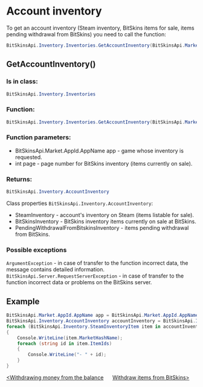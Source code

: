 ﻿# Account inventory

To get an account inventory (Steam inventory, BitSkins items for sale, items pending withdrawal from BitSkins) you need to call the function:

```csharp
BitSkinsApi.Inventory.Inventories.GetAccountInventory(BitSkinsApi.Market.AppId.AppName app, int page);
```

## GetAccountInventory()

### Is in class:

```csharp
BitSkinsApi.Inventory.Inventories
```

### Function:

```csharp
BitSkinsApi.Inventory.Inventories.GetAccountInventory(BitSkinsApi.Market.AppId.AppName app, int page);
```

### Function parameters:
* BitSkinsApi.Market.AppId.AppName app - game whose inventory is requested.
* int page - page number for BitSkins inventory (items currently on sale).

### Returns:

```csharp
BitSkinsApi.Inventory.AccountInventory
```

Class properties ```BitSkinsApi.Inventory.AccountInventory```:
* SteamInventory - account's inventory on Steam (items listable for sale).
* BitSkinsInventory - BitSkins inventory items currently on sale at BitSkins.
* PendingWithdrawalFromBitskinsInventory - items pending withdrawal from BitSkins.

### Possible exceptions
```ArgumentException``` - in case of transfer to the function incorrect data, the message contains detailed information.
\
```BitSkinsApi.Server.RequestServerException``` - in case of transfer to the function incorrect data or problems on the BitSkins server.

## Example

```csharp
BitSkinsApi.Market.AppId.AppName app = BitSkinsApi.Market.AppId.AppName.CounterStrikGlobalOffensive;
BitSkinsApi.Inventory.AccountInventory accountInventory = BitSkinsApi.Inventory.Inventories.GetAccountInventory(app, 1);
foreach (BitSkinsApi.Inventory.SteamInventoryItem item in accountInventory.SteamInventory.SteamInventoryItems)
{
    Console.WriteLine(item.MarketHashName);
    foreach (string id in item.ItemIds)
    {
        Console.WriteLine("- " + id);
    }
}
```

[<Withdrawing money from the balance](https://github.com/Captious99/BitSkinsApi/blob/master/docs/eng/balance/withdraw_money.md) &nbsp;&nbsp;&nbsp;&nbsp; [Withdraw items from BitSkins>](https://github.com/Captious99/BitSkinsApi/blob/master/docs/eng/inventory/withdraw_item.md)